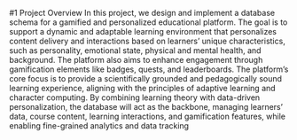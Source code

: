  #1 Project Overview
 In this project, we design and implement a database schema for a gamified and personalized educational platform. 
 The goal is to support a dynamic and adaptable learning environment that personalizes
 content delivery and interactions based on learners’ unique characteristics, such as personality, emotional state,
 physical and mental health, and background. The platform also aims to enhance engagement
 through gamification elements like badges, quests, and leaderboards.
 The platform’s core focus is to provide a scientifically grounded and pedagogically sound learning experience,
 aligning with the principles of adaptive learning and character computing. By combining learning
 theory with data-driven personalization, the database will act as the backbone, managing learners’ data,
 course content, learning interactions, and gamification features, while enabling fine-grained analytics and
 data tracking
